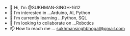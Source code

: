 - 👋 Hi, I’m @SUKHMAN-SINGH-1612
- 👀 I’m interested in ...Arduino, AI, Python
- 🌱 I’m currently learning ...Python, SQL
- 💞️ I’m looking to collaborate on ...Robotics
- 📫 How to reach me ... sukhmansinghbhogal@gmail.com

<!---
SUKHMAN-SINGH-1612/SUKHMAN-SINGH-1612 is a ✨ special ✨ repository because its `README.md` (this file) appears on your GitHub profile.
You can click the Preview link to take a look at your changes.
--->
